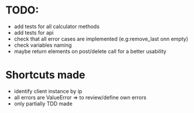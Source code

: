 # TODO:
 - add tests for all calculator methods
 - add tests for api
 - check that all error cases are implemented (e.g:remove_last onn empty)
 - check variables naming
 - maybe return elements on post/delete call for a better usability

# Shortcuts made
 - identify client instance by ip
 - all errors are ValueError => to review/define own errors
 - only partially TDD made
